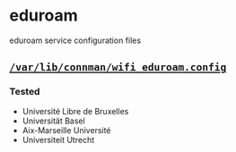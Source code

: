 # eduroam

eduroam service configuration files

## [`/var/lib/connman/wifi_eduroam.config`](https://raw.githubusercontent.com/aureooms/eduroam/master/var/lib/connman/wifi_eduroam.config)

### Tested

  - Université Libre de Bruxelles
  - Universität Basel
  - Aix-Marseille Université
  - Universiteit Utrecht
